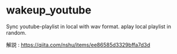 # wakeup_youtube
Sync youtube-playlist in local with wav format. aplay local playlist in random.

解説 : https://qiita.com/nshu/items/ee86585d3329bffa7d3d
